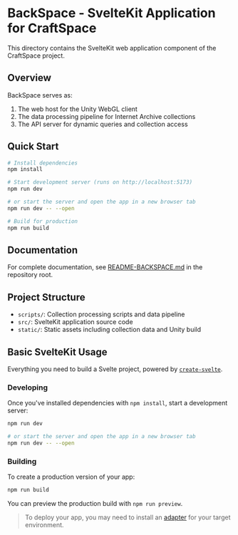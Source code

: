 # BackSpace - SvelteKit Application for CraftSpace

This directory contains the SvelteKit web application component of the CraftSpace project.

## Overview

BackSpace serves as:

1. The web host for the Unity WebGL client
2. The data processing pipeline for Internet Archive collections
3. The API server for dynamic queries and collection access

## Quick Start

```bash
# Install dependencies
npm install

# Start development server (runs on http://localhost:5173)
npm run dev

# or start the server and open the app in a new browser tab
npm run dev -- --open

# Build for production
npm run build
```

## Documentation

For complete documentation, see [README-BACKSPACE.md](../../README-BACKSPACE.md) in the repository root.

## Project Structure

- `scripts/`: Collection processing scripts and data pipeline
- `src/`: SvelteKit application source code
- `static/`: Static assets including collection data and Unity build

## Basic SvelteKit Usage

Everything you need to build a Svelte project, powered by [`create-svelte`](https://github.com/sveltejs/kit/tree/master/packages/create-svelte).

### Developing

Once you've installed dependencies with `npm install`, start a development server:

```bash
npm run dev

# or start the server and open the app in a new browser tab
npm run dev -- --open
```

### Building

To create a production version of your app:

```bash
npm run build
```

You can preview the production build with `npm run preview`.

> To deploy your app, you may need to install an [adapter](https://svelte.dev/docs/kit/adapters) for your target environment.
